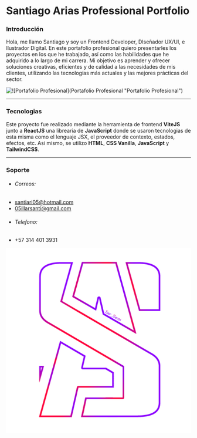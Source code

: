 # Santiago Arias Professional Portfolio

### Introducción
Hola, me llamo Santiago y soy un Frontend Developer, DIseñador UX/UI, e Ilustrador Digital. En este portafolio profesional quiero presentarles los proyectos en los que he trabajado, así como las habilidades que he adquirido a lo largo de mi carrera. Mi objetivo es aprender y ofrecer soluciones creativas, eficientes y de calidad a las necesidades de mis clientes, utilizando las tecnologías más actuales y las mejores prácticas del sector.

![![Portafolio Profesional](Portafolio Profesional "Portafolio Profesional")](https://i.imgur.com/6nCsDWt.png "Portafolio Profesional")

------------

### Tecnologias
Este proyecto fue realizado mediante la herramienta de frontend **ViteJS** junto a  **ReactJS** una librearia de **JavaScript** donde se usaron tecnologias de esta misma como el lenguaje JSX, el proveedor de contexto, estados, efectos, etc.
Asi mismo, se utilizo **HTML**, **CSS Vanilla**, **JavaScript** y **TailwindCSS**.

------------

### Soporte
- ###### Correos:
- santiari05@hotmail.com
- 05illarsanti@gmail.com
- ###### Telefono:
- +57 314 401 3931

![![Santiago Arias Logo](Santiago Arias Logo "Santiago Arias Logo")](./public/Logo-Profesional-Santiago-V3.png "Santiago Arias Logo")